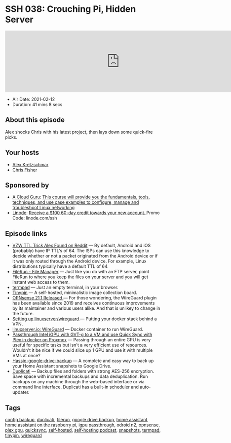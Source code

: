 # SSH 038: Crouching Pi, Hidden Server

<iframe src="https://player.fireside.fm/v2/dUlrHQih+a7x0uHeW?theme=dark" width="740" height="200" frameborder="0" scrolling="no"></iframe>

* Air Date: 2021-02-12
* Duration: 41 mins 8 secs

## About this episode

Alex shocks Chris with his latest project, then lays down some quick-fire picks.

## Your hosts
* [Alex Kretzschmar](https://selfhosted.show/hosts/alexktz)
* [Chris Fisher](https://selfhosted.show/hosts/chrislas)

## Sponsored by

  * [A Cloud Guru](https://linuxacademy.com/cp/modules/view/id/262/?utm_source=jupiter&utm_medium=cpc): [This course will provide you the fundamentals, tools, techniques, and use case examples to configure, manage and troubleshoot Linux networking](https://linuxacademy.com/cp/modules/view/id/262/?utm_source=jupiter&utm_medium=cpc)
  * [Linode](https://linode.com/ssh): [Receive a $100 60-day credit towards your new account. ](https://linode.com/ssh) Promo Code: linode.com/ssh



## Episode links

  * [VZW TTL Trick Alex Found on Reddit](https://www.reddit.com/r/Android/comments/8p69ez/bypassing_verizons_unlimited_plans/ "VZW TTL Trick Alex Found on Reddit") — By default, Android and iOS (probably) have IP TTL's of 64. The ISPs can use this knowledge to decide whether or not a packet originated from the Android device or if it was only routed through the Android device. For example, Linux distributions typically have a default TTL of 64. 
  * [FileRun - File Manager](http://www.filerun.com/ "FileRun - File Manager") — Just like you do with an FTP server, point FileRun to where you keep the files on your server and you will get instant web access to them.
  * [termpad](https://termpad.com/ "termpad") — Just an empty terminal, in your browser.
  * [Tinypin](https://github.com/slynn1324/tinypin "Tinypin") — A self-hosted, minimalistic image collection board. 
  * [OPNsense 21.1 Released ](https://opnsense.org/opnsense-21-1-marvelous-meerkat-released/ "OPNsense 21.1 Released ") — For those wondering, the WireGuard plugin has been available since 2019 and receives continuous improvements by its maintainer and various users alike. And that is unlikey to change in the future. 
  * [Setting up linuxserver/wireguard ](https://john.muchovej.com/thoughts/setting-up-liso-wireguard/ "Setting up linuxserver/wireguard ") — Putting your docker stack behind a VPN.
  * [linuxserver.io: WireGuard](https://hub.docker.com/r/linuxserver/wireguard "linuxserver.io: WireGuard") — Docker container to run WireGuard. 
  * [Passthrough Intel iGPU with GVT-g to a VM and use Quick Sync with Plex in docker on Proxmox](https://blog.ktz.me/passthrough-intel-igpu-with-gvt-g-to-a-vm-and-use-it-with-plex/ "Passthrough Intel iGPU with GVT-g to a VM and use Quick Sync with Plex in docker on Proxmox") — Passing through an entire GPU is very useful for specific tasks but isn't a very efficient use of resources. Wouldn't it be nice if we could slice up 1 GPU and use it with multiple VMs at once?
  * [Hassio-google-drive-backup](https://github.com/sabeechen/hassio-google-drive-backup "Hassio-google-drive-backup") — A complete and easy way to back up your Home Assistant snapshots to Google Drive.
  * [Duplicati](https://www.duplicati.com/ "Duplicati") — Backup files and folders with strong AES-256 encryption. Save space with incremental backups and data deduplication. Run backups on any machine through the web-based interface or via command line interface. Duplicati has a built-in scheduler and auto-updater.



## Tags

[config backup](https://selfhosted.show/tags/config%20backup), [duplicati](https://selfhosted.show/tags/duplicati), [filerun](https://selfhosted.show/tags/filerun), [google drive backup](https://selfhosted.show/tags/google%20drive%20backup), [home assistant](https://selfhosted.show/tags/home%20assistant), [home assistant on the raspberry pi](https://selfhosted.show/tags/home%20assistant%20on%20the%20raspberry%20pi), [igpu passthrough](https://selfhosted.show/tags/igpu%20passthrough), [odroid n2](https://selfhosted.show/tags/odroid%20n2), [opnsense](https://selfhosted.show/tags/opnsense), [plex gpu](https://selfhosted.show/tags/plex%20gpu), [quicksync](https://selfhosted.show/tags/quicksync), [self-hosted](https://selfhosted.show/tags/self-hosted), [self-hosting podcast](https://selfhosted.show/tags/self-hosting%20podcast), [snapshots](https://selfhosted.show/tags/snapshots), [termpad](https://selfhosted.show/tags/termpad), [tinypin](https://selfhosted.show/tags/tinypin), [wireguard](https://selfhosted.show/tags/wireguard)
